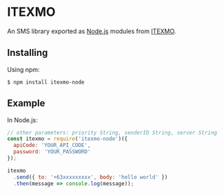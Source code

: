 # ITEXMO

An SMS library exported as [Node.js](https://nodejs.org/) modules from [ITEXMO](https://itexmo.com/).

## Installing

Using npm:

```shell
$ npm install itexmo-node
```

## Example

In Node.js:

```js
// other parameters: priority String, senderID String, server String
const itexmo = require('itexmo-node')({
  apiCode: 'YOUR_API_CODE',
  password: 'YOUR_PASSWORD'
});

itexmo
  .send({ to: '+63xxxxxxxxx', body: 'hello world' })
  .then(message => console.log(message));
```
